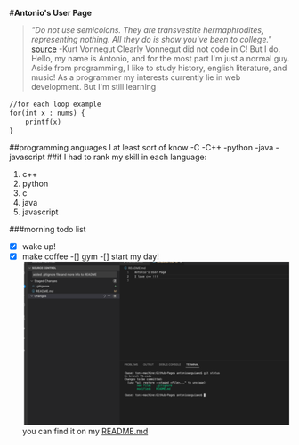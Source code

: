 #**Antonio's User Page**
> *"Do not use semicolons. They are transvestite hermaphrodites, representing nothing. All they do is show you've been to college."* [source](https://litreactor.com/columns/foonotes-kurt-vonnegut-and-the-semicolon)
-Kurt Vonnegut
Clearly Vonnegut did not code in C! But I do. Hello, my name is Antonio, and for the most part I'm just a normal guy. Aside from programming, I like to study history, english literature, and music! As a programmer my interests currently lie in web development. But I'm still learning
```
//for each loop example
for(int x : nums) {
    printf(x)
}
```
##programming anguages I at least sort of know
-C
-C++
-python
-java
-javascript
##if I had to rank my skill in each language:
1. c++
2. python
3. c
4. java
5. javascript

###morning todo list
-[x] wake up!
-[x] make coffee
-[] gym
-[] start my day!
![my VScode screenshot](screenshots/VScode_commit_message.png)
you can find it on my [README.md](README.md)